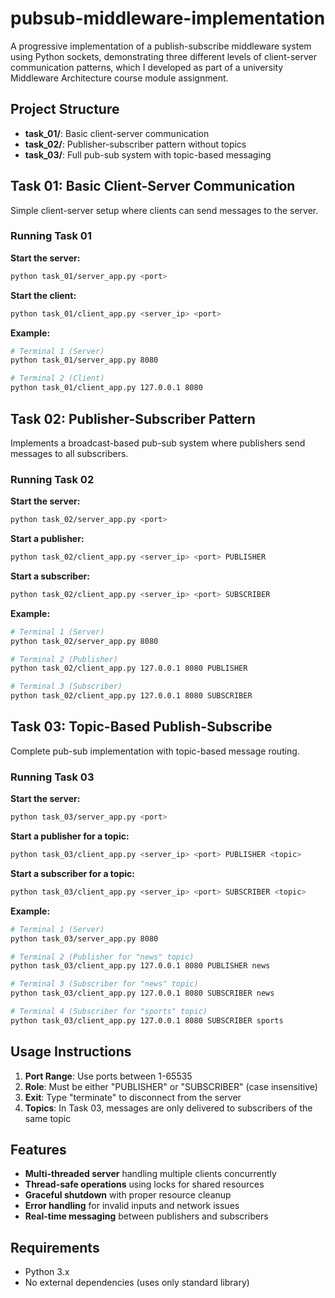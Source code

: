 # pubsub-middleware-implementation

A progressive implementation of a publish-subscribe middleware system using Python sockets, demonstrating three different levels of client-server communication patterns, which I developed as part of a university Middleware Architecture course module assignment.

## Project Structure

- **task_01/**: Basic client-server communication
- **task_02/**: Publisher-subscriber pattern without topics
- **task_03/**: Full pub-sub system with topic-based messaging

## Task 01: Basic Client-Server Communication

Simple client-server setup where clients can send messages to the server.

### Running Task 01

**Start the server:**
```bash
python task_01/server_app.py <port>
```

**Start the client:**
```bash
python task_01/client_app.py <server_ip> <port>
```

**Example:**
```bash
# Terminal 1 (Server)
python task_01/server_app.py 8080

# Terminal 2 (Client)
python task_01/client_app.py 127.0.0.1 8080
```

## Task 02: Publisher-Subscriber Pattern

Implements a broadcast-based pub-sub system where publishers send messages to all subscribers.

### Running Task 02

**Start the server:**
```bash
python task_02/server_app.py <port>
```

**Start a publisher:**
```bash
python task_02/client_app.py <server_ip> <port> PUBLISHER
```

**Start a subscriber:**
```bash
python task_02/client_app.py <server_ip> <port> SUBSCRIBER
```

**Example:**
```bash
# Terminal 1 (Server)
python task_02/server_app.py 8080

# Terminal 2 (Publisher)
python task_02/client_app.py 127.0.0.1 8080 PUBLISHER

# Terminal 3 (Subscriber)
python task_02/client_app.py 127.0.0.1 8080 SUBSCRIBER
```

## Task 03: Topic-Based Publish-Subscribe

Complete pub-sub implementation with topic-based message routing.

### Running Task 03

**Start the server:**
```bash
python task_03/server_app.py <port>
```

**Start a publisher for a topic:**
```bash
python task_03/client_app.py <server_ip> <port> PUBLISHER <topic>
```

**Start a subscriber for a topic:**
```bash
python task_03/client_app.py <server_ip> <port> SUBSCRIBER <topic>
```

**Example:**
```bash
# Terminal 1 (Server)
python task_03/server_app.py 8080

# Terminal 2 (Publisher for "news" topic)
python task_03/client_app.py 127.0.0.1 8080 PUBLISHER news

# Terminal 3 (Subscriber for "news" topic)
python task_03/client_app.py 127.0.0.1 8080 SUBSCRIBER news

# Terminal 4 (Subscriber for "sports" topic)
python task_03/client_app.py 127.0.0.1 8080 SUBSCRIBER sports
```

## Usage Instructions

1. **Port Range**: Use ports between 1-65535
2. **Role**: Must be either "PUBLISHER" or "SUBSCRIBER" (case insensitive)
3. **Exit**: Type "terminate" to disconnect from the server
4. **Topics**: In Task 03, messages are only delivered to subscribers of the same topic

## Features

- **Multi-threaded server** handling multiple clients concurrently
- **Thread-safe operations** using locks for shared resources
- **Graceful shutdown** with proper resource cleanup
- **Error handling** for invalid inputs and network issues
- **Real-time messaging** between publishers and subscribers

## Requirements

- Python 3.x
- No external dependencies (uses only standard library)